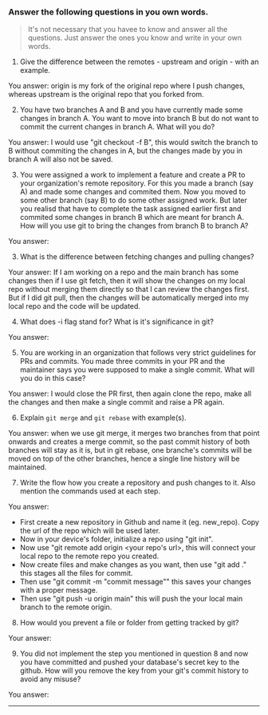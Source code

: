 ### Answer the following questions in you own words.

> It's not necessary that you havee to know and answer all the questions. Just answer the ones
> you know and write in your own words.

1. Give the difference between the remotes - upstream and origin - with an example.

You answer: origin is my fork of the original repo where I push changes, whereas upstream is the original repo that you forked from.

2. You have two branches A and B and you have currently made some changes in branch A.
You want to move into branch B but do not want to commit the current changes in branch A.
What will you do?

You answer: I would use "git checkout -f B", this would switch the branch to B without commiting the changes in A, but the changes made by you in branch A will also not be saved.

3. You were assigned a work to implement a feature and create a PR to your organization's remote repository.
For this you made a branch (say A) and made some changes and commited them. Now you moved to some other branch 
(say B) to do some other assigned work. But later you realisd that have to complete the task assigned earlier 
first and commited some changes in branch B which are meant for branch A. How will you use git to bring the 
changes from branch B to branch A?

You answer:

3. What is the difference between fetching changes and pulling changes?

Your answer: If I am working on a repo and the main branch has some changes then if I use git fetch, then it will show the changes on my local repo without merging them directly so that I can review the changes first. But if I did git pull, then the changes will be automatically merged into my local repo and the code will be updated.

4. What does -i flag stand for? What is it's significance in git?

You answer:

5. You are working in an organization that follows very strict guidelines for PRs and commits.
You made three commits in your PR and the maintainer says you were supposed to make a single commit.
What will you do in this case?

You answer: I would close the PR first, then again clone the repo, make all the changes and then make a single commit and raise a PR again.

6. Explain `git merge` and `git rebase` with example(s).

You answer: when we use git merge, it merges two branches from that point onwards and creates a merge commit, so the past commit history of both branches will stay as it is, but in git rebase, one branche's commits will be moved on top of the other branches, hence a single line history will be maintained. 

7. Write the flow how you create a repository and push changes to it. Also mention the commands used at each step.

You answer:
- First create a new repository in Github and name it (eg. new_repo). Copy the url of the repo which will be used later.
- Now in your device's folder, initialize a repo using "git init".
- Now use "git remote add origin <your repo's url>, this will connect your local repo to the remote repo you created.
- Now create files and make changes as you want, then use "git add ." this stages all the files for commit.
- Then use "git commit -m "commit message"" this saves your changes with a proper message.
- Then use "git push -u origin main" this will push the your local main branch to the remote origin.

8. How would you prevent a file or folder from getting tracked by git?

Your answer:

9. You did not implement the step you mentioned in question 8 and now you have committed and pushed your database's
secret key to the github. How will you remove the key from your git's commit history to avoid any misuse?

You answer: 

---